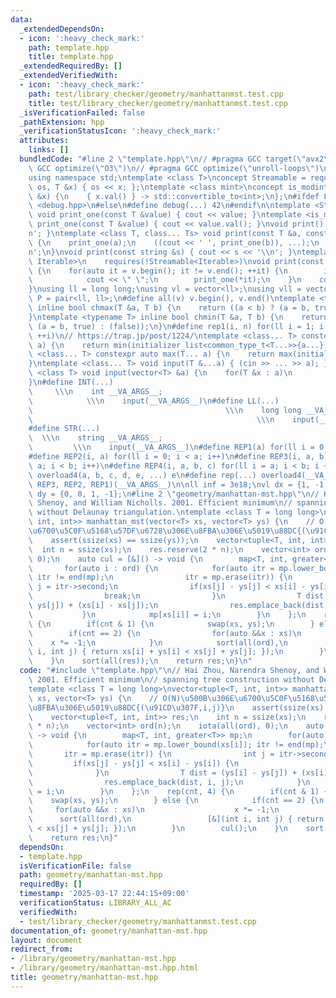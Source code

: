 ```yaml
---
data:
  _extendedDependsOn:
  - icon: ':heavy_check_mark:'
    path: template.hpp
    title: template.hpp
  _extendedRequiredBy: []
  _extendedVerifiedWith:
  - icon: ':heavy_check_mark:'
    path: test/library_checker/geometry/manhattanmst.test.cpp
    title: test/library_checker/geometry/manhattanmst.test.cpp
  _isVerificationFailed: false
  _pathExtension: hpp
  _verificationStatusIcon: ':heavy_check_mark:'
  attributes:
    links: []
  bundledCode: "#line 2 \"template.hpp\"\n// #pragma GCC target(\"avx2\")\n// #pragma\
    \ GCC optimize(\"O3\")\n// #pragma GCC optimize(\"unroll-loops\")\n#include <bits/stdc++.h>\n\
    using namespace std;\ntemplate <class T>\nconcept Streamable = requires(ostream\
    \ os, T &x) { os << x; };\ntemplate <class mint>\nconcept is_modint = requires(mint\
    \ &x) {\n    { x.val() } -> std::convertible_to<int>;\n};\n#ifdef LOCAL\n#include\
    \ <debug.hpp>\n#else\n#define debug(...) 42\n#endif\n\ntemplate <Streamable T>\
    \ void print_one(const T &value) { cout << value; }\ntemplate <is_modint T> void\
    \ print_one(const T &value) { cout << value.val(); }\nvoid print() { cout << '\\\
    n'; }\ntemplate <class T, class... Ts> void print(const T &a, const Ts &...b)\
    \ {\n    print_one(a);\n    ((cout << ' ', print_one(b)), ...);\n    cout << '\\\
    n';\n}\nvoid print(const string &s) { cout << s << '\\n'; }\ntemplate <ranges::range\
    \ Iterable>\n    requires(!Streamable<Iterable>)\nvoid print(const Iterable &v)\
    \ {\n    for(auto it = v.begin(); it != v.end(); ++it) {\n        if(it != v.begin())\n\
    \            cout << \" \";\n        print_one(*it);\n    }\n    cout << '\\n';\n\
    }\nusing ll = long long;\nusing vl = vector<ll>;\nusing vll = vector<vl>;\nusing\
    \ P = pair<ll, ll>;\n#define all(v) v.begin(), v.end()\ntemplate <typename T>\
    \ inline bool chmax(T &a, T b) {\n    return ((a < b) ? (a = b, true) : (false));\n\
    }\ntemplate <typename T> inline bool chmin(T &a, T b) {\n    return ((a > b) ?\
    \ (a = b, true) : (false));\n}\n#define rep1(i, n) for(ll i = 1; i <= ((ll)n);\
    \ ++i)\n// https://trap.jp/post/1224/\ntemplate <class... T> constexpr auto min(T...\
    \ a) {\n    return min(initializer_list<common_type_t<T...>>{a...});\n}\ntemplate\
    \ <class... T> constexpr auto max(T... a) {\n    return max(initializer_list<common_type_t<T...>>{a...});\n\
    }\ntemplate <class... T> void input(T &...a) { (cin >> ... >> a); }\ntemplate\
    \ <class T> void input(vector<T> &a) {\n    for(T &x : a)\n        cin >> x;\n\
    }\n#define INT(...)                                                          \
    \     \\\n    int __VA_ARGS__;                                               \
    \            \\\n    input(__VA_ARGS__)\n#define LL(...)                     \
    \                                           \\\n    long long __VA_ARGS__;   \
    \                                                  \\\n    input(__VA_ARGS__)\n\
    #define STR(...)                                                             \
    \  \\\n    string __VA_ARGS__;                                               \
    \         \\\n    input(__VA_ARGS__)\n#define REP1(a) for(ll i = 0; i < a; i++)\n\
    #define REP2(i, a) for(ll i = 0; i < a; i++)\n#define REP3(i, a, b) for(ll i =\
    \ a; i < b; i++)\n#define REP4(i, a, b, c) for(ll i = a; i < b; i += c)\n#define\
    \ overload4(a, b, c, d, e, ...) e\n#define rep(...) overload4(__VA_ARGS__, REP4,\
    \ REP3, REP2, REP1)(__VA_ARGS__)\n\nll inf = 3e18;\nvl dx = {1, -1, 0, 0};\nvl\
    \ dy = {0, 0, 1, -1};\n#line 2 \"geometry/manhattan-mst.hpp\"\n// Hai Zhou, Narendra\
    \ Shenoy, and William Nicholls. 2001. Efficient minimum\n// spanning tree construction\
    \ without Delaunay triangulation.\ntemplate <class T = long long>\nvector<tuple<T,\
    \ int, int>> manhattan_mst(vector<T> xs, vector<T> ys) {\n    // O(N)\u500B\u306E\
    \u6700\u5C0F\u5168\u57DF\u6728\u306E\u8FBA\u306E\u5019\u88DC{(\u91CD\u307F,i,j)}\n\
    \    assert(ssize(xs) == ssize(ys));\n    vector<tuple<T, int, int>> res;\n  \
    \  int n = ssize(xs);\n    res.reserve(2 * n);\n    vector<int> ord(n);\n    iota(all(ord),\
    \ 0);\n    auto cul = [&]() -> void {\n        map<T, int, greater<T>> mp;\n \
    \       for(auto i : ord) {\n            for(auto itr = mp.lower_bound(xs[i]);\
    \ itr != end(mp);\n                itr = mp.erase(itr)) {\n                int\
    \ j = itr->second;\n                if(xs[j] - ys[j] < xs[i] - ys[i]) {\n    \
    \                break;\n                }\n                T dist = (ys[i] -\
    \ ys[j]) + (xs[i] - xs[j]);\n                res.emplace_back(dist, i, j);\n \
    \           }\n            mp[xs[i]] = i;\n        }\n    };\n    rep(cnt, 4)\
    \ {\n        if(cnt & 1) {\n            swap(xs, ys);\n        } else {\n    \
    \        if(cnt == 2) {\n                for(auto &&x : xs)\n                \
    \    x *= -1;\n            }\n            sort(all(ord),\n                 [&](int\
    \ i, int j) { return xs[i] + ys[i] < xs[j] + ys[j]; });\n        }\n        cul();\n\
    \    }\n    sort(all(res));\n    return res;\n}\n"
  code: "#include \"template.hpp\"\n// Hai Zhou, Narendra Shenoy, and William Nicholls.\
    \ 2001. Efficient minimum\n// spanning tree construction without Delaunay triangulation.\n\
    template <class T = long long>\nvector<tuple<T, int, int>> manhattan_mst(vector<T>\
    \ xs, vector<T> ys) {\n    // O(N)\u500B\u306E\u6700\u5C0F\u5168\u57DF\u6728\u306E\
    \u8FBA\u306E\u5019\u88DC{(\u91CD\u307F,i,j)}\n    assert(ssize(xs) == ssize(ys));\n\
    \    vector<tuple<T, int, int>> res;\n    int n = ssize(xs);\n    res.reserve(2\
    \ * n);\n    vector<int> ord(n);\n    iota(all(ord), 0);\n    auto cul = [&]()\
    \ -> void {\n        map<T, int, greater<T>> mp;\n        for(auto i : ord) {\n\
    \            for(auto itr = mp.lower_bound(xs[i]); itr != end(mp);\n         \
    \       itr = mp.erase(itr)) {\n                int j = itr->second;\n       \
    \         if(xs[j] - ys[j] < xs[i] - ys[i]) {\n                    break;\n  \
    \              }\n                T dist = (ys[i] - ys[j]) + (xs[i] - xs[j]);\n\
    \                res.emplace_back(dist, i, j);\n            }\n            mp[xs[i]]\
    \ = i;\n        }\n    };\n    rep(cnt, 4) {\n        if(cnt & 1) {\n        \
    \    swap(xs, ys);\n        } else {\n            if(cnt == 2) {\n           \
    \     for(auto &&x : xs)\n                    x *= -1;\n            }\n      \
    \      sort(all(ord),\n                 [&](int i, int j) { return xs[i] + ys[i]\
    \ < xs[j] + ys[j]; });\n        }\n        cul();\n    }\n    sort(all(res));\n\
    \    return res;\n}"
  dependsOn:
  - template.hpp
  isVerificationFile: false
  path: geometry/manhattan-mst.hpp
  requiredBy: []
  timestamp: '2025-03-17 22:44:15+09:00'
  verificationStatus: LIBRARY_ALL_AC
  verifiedWith:
  - test/library_checker/geometry/manhattanmst.test.cpp
documentation_of: geometry/manhattan-mst.hpp
layout: document
redirect_from:
- /library/geometry/manhattan-mst.hpp
- /library/geometry/manhattan-mst.hpp.html
title: geometry/manhattan-mst.hpp
---
```

